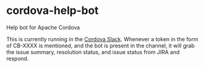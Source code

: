 # cordova-help-bot
Help bot for Apache Cordova

This is currently running in the [Cordova Slack](http://slack.cordova.io).
Whenever a token in the form of CB-XXXX is mentioned, and the bot is present in the channel, it will grab the issue summary, resolution status, and issue status from JIRA and respond.
